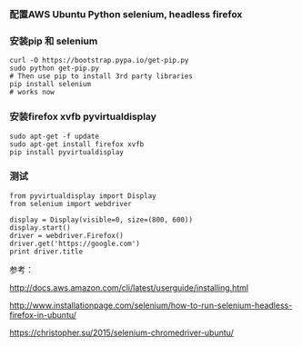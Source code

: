 ### 配置AWS Ubuntu Python selenium, headless firefox 

### 安装pip 和 selenium

```
curl -O https://bootstrap.pypa.io/get-pip.py
sudo python get-pip.py
# Then use pip to install 3rd party libraries
pip install selenium
# works now
```



### 安装firefox xvfb pyvirtualdisplay


```
sudo apt-get -f update
sudo apt-get install firefox xvfb
pip install pyvirtualdisplay
```

### 测试

```
from pyvirtualdisplay import Display
from selenium import webdriver

display = Display(visible=0, size=(800, 600))
display.start()
driver = webdriver.Firefox()
driver.get('https://google.com')
print driver.title
```

参考：


<http://docs.aws.amazon.com/cli/latest/userguide/installing.html>


<http://www.installationpage.com/selenium/how-to-run-selenium-headless-firefox-in-ubuntu/>


<https://christopher.su/2015/selenium-chromedriver-ubuntu/>








